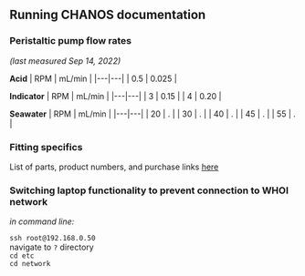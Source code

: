 ## Running CHANOS documentation

### Peristaltic pump flow rates
_(last measured Sep 14, 2022)_

**Acid**
| RPM | mL/min |
|---|---|
| 0.5 | 0.025 |

**Indicator**
| RPM | mL/min |
|---|---|
| 3 | 0.15 |
| 4 | 0.20 |

**Seawater**
| RPM | mL/min |
|---|---|
| 20 | . |
| 30 | . |
| 40 | . |
| 45 | . |
| 55 | . |

### Fitting specifics
List of parts, product numbers, and purchase links [here](https://docs.google.com/spreadsheets/d/1qeb6Xm3a77qfnudg0RbO5zIJ3JhFE3r3gQCl5yniu-8/)

### Switching laptop functionality to prevent connection to WHOI network
_in command line:_

`ssh root@192.168.0.50`  
navigate to `?` directory  
`cd etc`  
`cd network`  

